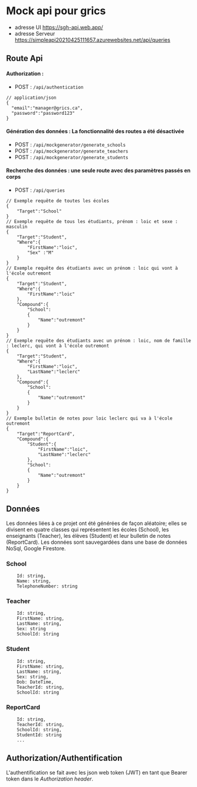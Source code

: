 # Mock api pour grics
- adresse UI https://sgh-api.web.app/
- adresse Serveur https://simpleapi20210425111657.azurewebsites.net/api/queries
## Route Api
#### Authorization : 
- POST : `/api/authentication`
```
// application/json
{
  "email":"manager@grics.ca",
  "password":"password123"
}
```
#### Génération des données : La fonctionnalité des routes a été désactivée
- POST : `/api/mockgenerator/generate_schools`
- POST : `/api/mockgenerator/generate_teachers`
- POST : `/api/mockgenerator/generate_students`

#### Recherche des données : une seule route avec des paramètres passés en corps
- POST : `/api/queries`
```
// Exemple requête de toutes les écoles
{   
    "Target":"School"
}
// Exemple requête de tous les étudiants, prénom : loic et sexe : masculin
{   
    "Target":"Student",
    "Where":{
        "FirstName":"loic",
        "Sex" :"M"
    }
}
// Exemple requête des étudiants avec un prénom : loic qui vont à l'école outremont
{   
    "Target":"Student",
    "Where":{
        "FirstName":"loic"
    },
    "Compound":{
        "School":
        {
            "Name":"outremont"
        }
    }
}
// Exemple requête des étudiants avec un prénom : loic, nom de famille : leclerc, qui vont à l'école outremont
{   
    "Target":"Student",
    "Where":{
        "FirstName":"loic",
        "LastName":"leclerc"
    },
    "Compound":{
        "School":
        {
            "Name":"outremont"
        }
    }
}
// Exemple bulletin de notes pour loic leclerc qui va à l'école outremont
{   
    "Target":"ReportCard",
    "Compound":{
        "Student":{
            "FirstName":"loic",
            "LastName":"leclerc"
        },
        "School":
        {
            "Name":"outremont"
        }
    }
}
```
## Données
Les données liées à ce projet ont été générées de façon aléatoire; elles se divisent en quatre classes qui représentent les écoles (School), les enseignants (Teacher), les élèves (Student) et leur bulletin de notes (ReportCard).
Les données sont sauvegardées dans une base de données NoSql, Google Firestore.
### School
```
    Id: string,
    Name: string,
    TelephoneNumber: string
```
### Teacher
```
    Id: string,
    FirstName: string,
    LastName: string,
    Sex: string
    SchoolId: string
```
### Student
```
    Id: string,
    FirstName: string,
    LastName: string,
    Sex: string,
    Dob: DateTime,
    TeacherId: string,
    SchoolId: string
```
### ReportCard
```
    Id: string,
    TeacherId: string,
    SchoolId: string,
    StudentId: string
    ...
```

## Authorization/Authentification
L'authentification se fait avec les json web token (JWT) en tant que Bearer token dans le _Authorization header_.
